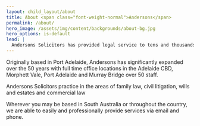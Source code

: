 ```yaml
---
layout: child_layout/about
title: About <span class="font-weight-normal">Andersons</span>
permalink: /about/
hero_image: /assets/img/content/backgrounds/about-bg.jpg
hero_options: is-default
lead: |
  Andersons Solicitors has provided legal service to tens and thousands of South Australians for over 50 years.
---
```


Originally based in Port Adelaide, Andersons has significantly expanded over the 50 years with full time office locations in the Adelaide CBD, Morphett Vale, Port Adelaide and Murray Bridge over 50 staff.

Andersons Solicitors practice in the areas of family law, civil litigation, wills and estates and commercial law

Wherever you may be based in South Australia or throughout the country, we are able to easily and professionally provide services via email and phone.